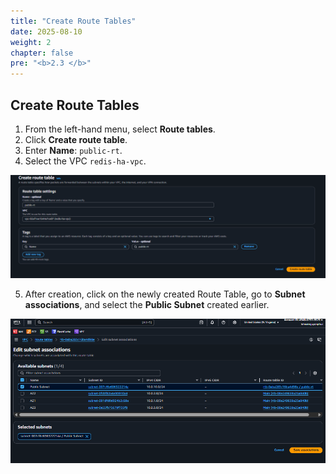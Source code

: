 ```yaml
---
title: "Create Route Tables"
date: 2025-08-10
weight: 2
chapter: false
pre: "<b>2.3 </b>"
---
```


## Create Route Tables

1. From the left-hand menu, select **Route tables**.
2. Click **Create route table**.
3. Enter **Name**: `public-rt`.
4. Select the VPC `redis-ha-vpc`.

![Subnet Config](/images/2.prerequisite/routetable-1.png)

5. After creation, click on the newly created Route Table, go to **Subnet associations**, and select the **Public Subnet** created earlier.

![Subnet Config](/images/2.prerequisite/routetable-2.png)
